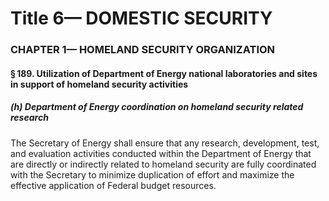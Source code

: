 
# Title 6— DOMESTIC SECURITY
### CHAPTER 1— HOMELAND SECURITY ORGANIZATION
#### § 189. Utilization of Department of Energy national laboratories and sites in support of homeland security activities
##### (h) Department of Energy coordination on homeland security related research

The Secretary of Energy shall ensure that any research, development, test, and evaluation activities conducted within the Department of Energy that are directly or indirectly related to homeland security are fully coordinated with the Secretary to minimize duplication of effort and maximize the effective application of Federal budget resources.
